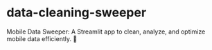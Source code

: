 # data-cleaning-sweeper
Mobile Data Sweeper: A Streamlit app to clean, analyze, and optimize mobile data efficiently. 🚀
